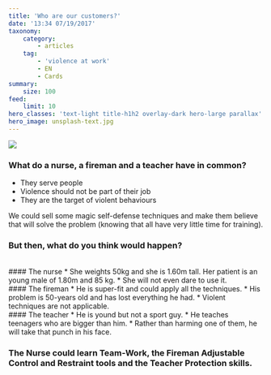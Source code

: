 ```yaml
---
title: 'Who are our customers?'
date: '13:34 07/19/2017'
taxonomy:
    category:
        - articles
    tag:
        - 'violence at work'
        - EN
        - Cards
summary:
    size: 100
feed:
    limit: 10
hero_classes: 'text-light title-h1h2 overlay-dark hero-large parallax'
hero_image: unsplash-text.jpg
---
```


![](https://yoursafety.training/images/my-customers.jpg)
### **What do a nurse, a fireman and a teacher have in common?**

* They serve people
* Violence should not be part of their job
* They are the target of violent behaviours


We could sell some magic self-defense techniques and make them believe that will solve the problem (knowing that all have very little time for training).

### **But then, what do you think would happen?**  
<br>
#### The nurse
* She weights 50kg and she is 1.60m tall. Her patient is an young male of 1.80m and 85 kg.
* She will not even dare to use it.

<br>
#### The fireman
* He is super-fit and could apply all the techniques.
* His problem is 50-years old and has lost everything he had.
* Violent techniques are not applicable.

<br>
#### The teacher
* He is yound but not a sport guy.
* He teaches teenagers who are bigger than him.
* Rather than harming one of them, he will take that punch in his face.

### The Nurse could learn **Team-Work**, the Fireman **Adjustable Control and Restraint tools** and the Teacher **Protection skills**.